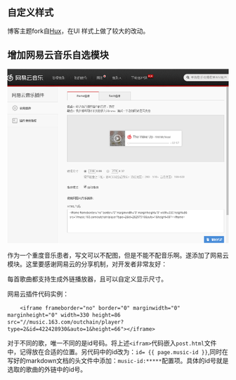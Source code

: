 ## 自定义样式

博客主题fork自[Hux](http://huangxuan.me/huxblog-boilerplate/)，在UI 样式上做了较大的改动。

## 增加网易云音乐自选模块
![](img/net_music.png)

作为一个重度音乐患者，写文可以不配图，但是不能不配音乐啊。遂添加了网易云模块。这里要感谢网易云的分享机制，对开发者非常友好：

每首歌曲都支持生成外链播放器，且可以自定义显示尺寸。

网易云插件代码实例：
```
    <iframe frameborder="no" border="0" marginwidth="0" marginheight="0" width=330 height=86 src="//music.163.com/outchain/player?type=2&id=422428930&auto=1&height=66"></iframe>

```
对于不同的歌，唯一不同的是id号码。将上述`<ifram>`代码嵌入`post.html`文件中，记得放在合适的位置。另代码中的id改为：`id= {{ page.music-id }}`,同时在写好的markdown文档的头文件中添加：`music-id:*****`配置项。具体的id号就是选取的歌曲的外链中的id号。
